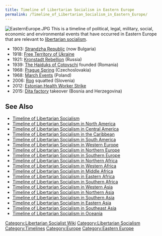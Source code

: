 ```yaml
---
title: Timeline of Libertarian Socialism in Eastern Europe
permalink: /Timeline_of_Libertarian_Socialism_in_Eastern_Europe/
---
```


![](EasternEurope.JPG "EasternEurope.JPG") This is a timeline of
political, legal, military, social, economic and environmental events
that have occurred in Eastern Europe that are relevant to [libertarian
socialism](Libertarian_Socialism.md "wikilink").

- 1903: [Strandzha Republic](Strandzha_Commune.md "wikilink") (now
  Bulgaria)
- 1918: [Free Territory of
  Ukraine](Free_Territory_of_Ukraine.md "wikilink")
- 1921: [Kronstadt Rebellion](Kronstadt_Rebellion.md "wikilink") (Russia)
- 1939: [The Hajduks of Cotovschi](The_Hajduks_of_Cotovschi.md "wikilink")
  founded (Romania)
- 1968: [Prague Spring](Prague_Spring.md "wikilink") (Czechoslovakia)
- 1968: [March Events](March_Events_in_Poland_(1968).md "wikilink")
  (Poland)
- 2006: [Rog](Rog.md "wikilink") squatted (Slovenia)
- 2012: [Estonian Health Worker
  Strike](Estonian_Health_Worker_Strike_(2012).md "wikilink")
- 2015: [Dita factory](Dita_(Factory).md "wikilink") takeover (Bosnia and
  Herzegovina)

## See Also

- [Timeline of Libertarian
  Socialism](Timeline_of_Libertarian_Socialism.md "wikilink")
- [Timeline of Libertarian Socialism in North
  America](Timeline_of_Libertarian_Socialism_in_North_America.md "wikilink")
- [Timeline of Libertarian Socialism in Central
  America](Timeline_of_Libertarian_Socialism_in_Central_America.md "wikilink")
- [Timeline of Libertarian Socialism in the
  Caribbean](Timeline_of_Libertarian_Socialism_in_the_Caribbean.md "wikilink")
- [Timeline of Libertarian Socialism in South
  America](Timeline_of_Libertarian_Socialism_in_South_America.md "wikilink")
- [Timeline of Libertarian Socialism in Western
  Europe](Timeline_of_Libertarian_Socialism_in_Western_Europe.md "wikilink")
- [Timeline of Libertarian Socialism in Northern
  Europe](Timeline_of_Libertarian_Socialism_in_Northern_Europe.md "wikilink")
- [Timeline of Libertarian Socialism in Southern
  Europe](Timeline_of_Libertarian_Socialism_in_Southern_Europe.md "wikilink")
- [Timeline of Libertarian Socialism in Northern
  Africa](Timeline_of_Libertarian_Socialism_in_Northern_Africa.md "wikilink")
- [Timeline of Libertarian Socialism in Western
  Africa](Timeline_of_Libertarian_Socialism_in_Western_Africa.md "wikilink")
- [Timeline of Libertarian Socialism in Middle
  Africa](Timeline_of_Libertarian_Socialism_in_Middle_Africa.md "wikilink")
- [Timeline of Libertarian Socialism in Eastern
  Africa](Timeline_of_Libertarian_Socialism_in_Eastern_Africa.md "wikilink")
- [Timeline of Libertarian Socialism in Southern
  Africa](Timeline_of_Libertarian_Socialism_in_Southern_Africa.md "wikilink")
- [Timeline of Libertarian Socialism in Western
  Asia](Timeline_of_Libertarian_Socialism_in_Western_Asia.md "wikilink")
- [Timeline of Libertarian Socialism in Northern
  Asia](Timeline_of_Libertarian_Socialism_in_Northern_Asia.md "wikilink")
- [Timeline of Libertarian Socialism in Southern
  Asia](Timeline_of_Libertarian_Socialism_in_Southern_Asia.md "wikilink")
- [Timeline of Libertarian Socialism in Eastern
  Asia](Timeline_of_Libertarian_Socialism_in_Eastern_Asia.md "wikilink")
- [Timeline of Libertarian Socialism in Southeast
  Asia](Timeline_of_Libertarian_Socialism_in_Southeast_Asia.md "wikilink")
- [Timeline of Libertarian Socialism in
  Oceania](Timeline_of_Libertarian_Socialism_in_Oceania.md "wikilink")

[Category:Libertarian Socialist
Wiki](Category:Libertarian_Socialist_Wiki.md "wikilink")
[Category:Libertarian
Socialism](Category:Libertarian_Socialism.md "wikilink")
[Category:Timelines](Category:Timelines.md "wikilink")
[Category:Europe](Category:Europe.md "wikilink") [Category:Eastern
Europe](Category:Eastern_Europe.md "wikilink")
